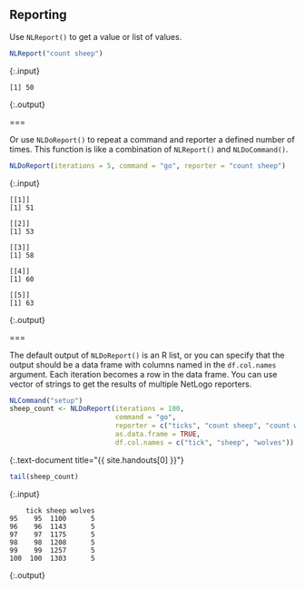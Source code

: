 ---
---

## Reporting

Use `NLReport()` to get a value or list of values.


~~~r
NLReport("count sheep")
~~~
{:.input}
~~~
[1] 50
~~~
{:.output}

===

Or use `NLDoReport()` to repeat a command and reporter a defined number of times. This function is like a combination of `NLReport()` and `NLDoCommand()`.


~~~r
NLDoReport(iterations = 5, command = "go", reporter = "count sheep")
~~~
{:.input}
~~~
[[1]]
[1] 51

[[2]]
[1] 53

[[3]]
[1] 58

[[4]]
[1] 60

[[5]]
[1] 63
~~~
{:.output}

===

The default output of `NLDoReport()` is an R list, or you can specify that the output should be a data frame with columns named in the `df.col.names` argument. Each iteration becomes a row in the data frame. You can use vector of strings to get the results of multiple NetLogo reporters. 


~~~r
NLCommand("setup")
sheep_count <- NLDoReport(iterations = 100, 
                          command = "go", 
                          reporter = c("ticks", "count sheep", "count wolves"),
                          as.data.frame = TRUE,
                          df.col.names = c("tick", "sheep", "wolves"))
~~~
{:.text-document title="{{ site.handouts[0] }}"}


~~~r
tail(sheep_count)
~~~
{:.input}
~~~
    tick sheep wolves
95    95  1100      5
96    96  1143      5
97    97  1175      5
98    98  1208      5
99    99  1257      5
100  100  1303      5
~~~
{:.output}

